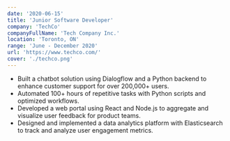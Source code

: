 ```yaml
---
date: '2020-06-15'
title: 'Junior Software Developer'
company: 'TechCo'
companyFullName: 'Tech Company Inc.'
location: 'Toronto, ON'
range: 'June - December 2020'
url: 'https://www.techco.com/'
cover: './techco.png'
---
```


- Built a chatbot solution using Dialogflow and a Python backend to enhance customer support for over 200,000+ users.
- Automated 100+ hours of repetitive tasks with Python scripts and optimized workflows.
- Developed a web portal using React and Node.js to aggregate and visualize user feedback for product teams.
- Designed and implemented a data analytics platform with Elasticsearch to track and analyze user engagement metrics.
